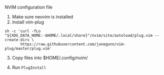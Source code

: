 NVIM configuration file

1) Make sure neovim is installed
2) Install vim-plug
```
sh -c 'curl -fLo "${XDG_DATA_HOME:-$HOME/.local/share}"/nvim/site/autoload/plug.vim --create-dirs \
       https://raw.githubusercontent.com/junegunn/vim-plug/master/plug.vim'
```
3) Copy files into $HOME/.config/nvim/

4) Run `PlugInstall`

